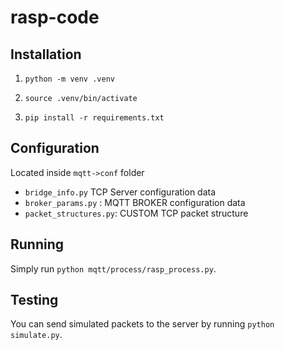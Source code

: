 # rasp-code
## Installation
1. `python -m venv .venv`

2. `source .venv/bin/activate`

3. `pip install -r requirements.txt`

## Configuration
Located inside `mqtt->conf` folder
- `bridge_info.py` TCP Server configuration data
- `broker_params.py` : MQTT BROKER configuration data
- `packet_structures.py`: CUSTOM TCP packet structure

## Running
Simply run `python mqtt/process/rasp_process.py`. 

## Testing
You can send simulated packets to the server by running `python simulate.py`.
